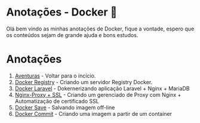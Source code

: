 # Anotações - Docker 📝
Olá bem vindo as minhas anotações de Docker, fique a vontade, espero que os conteúdos sejam de grande ajuda e bons estudos.

# Anotações
1. [Aventuras](./../README.MD) - Voltar para o incício.
2. [Docker Registry](registry.MD) - Criando um servidor Registry Docker.
3. [Docker Laravel](docker_laravel.MD) - Dokernerizando aplicação Laravel + Nginx + MariaDB
4. [Nginx-Proxy + SSL](proxy_ssl.MD) - Criando um gerenciado de Proxy com Nginx + Automatização de certificado SSL
5. [Docker Save](docker_save.MD) - Salvando imagem off-line
6. [Docker Commit](docker_commit.MD) - Criando uma imagem a partir de um container